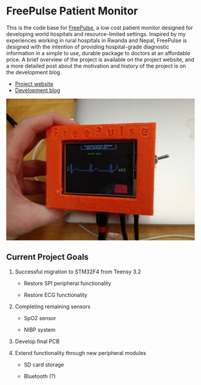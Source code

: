 # FreePulse Patient Monitor

This is the code base for [FreePulse][FreePulse], a low cost patient monitor designed for developing world
hospitals and resource-limited settings. Inspired by my experiences working in rural hospitals in Rwanda and Nepal,
FreePulse is designed with the intention of providing hospital-grade diagnostic information in a simple to use, durable 
package to doctors at an affordable price. A brief overview of the project is available on the project website, and 
a more detailed post about the motivation and history of the project is on the development blog.

- [Project website][FreePulse]
- [Development blog][blog]

![alpha_prototype](resources/prototype.jpg)

Current Project Goals
---------------------

1. Successful migration to STM32F4 from Teensy 3.2

	- Restore SPI peripheral functionality

	- Restore ECG functionality

2. Completing remaining sensors

	- SpO2 sensor

	- NIBP system

3. Develop final PCB

4. Extend functionality through new peripheral modules

	- SD card storage

	- Bluetooth (?)

[FreePulse]: http://www.freepulsemed.com
[blog]: http://reecestevens.me/blog
